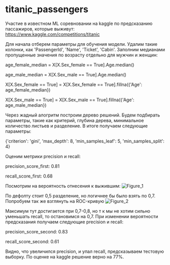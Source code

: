 # titanic_passengers
Участие в известном ML соревновании на kaggle по предсказанию пассажиров, которые выживут: https://www.kaggle.com/competitions/titanic

Для начала отберем параметры для обучения модели. Удалим такие колонки, как 'PassengerId', 'Name', 'Ticket', 'Cabin'.
Заполним медианами пропущенные значения по возрасту отдельно для мужчин и женщин:

age_female_median = X[X.Sex_female == True].Age.median()

age_male_median = X[X.Sex_male == True].Age.median()

X[X.Sex_female == True] = X[X.Sex_female == True].fillna({'Age': age_female_median})

X[X.Sex_male == True] = X[X.Sex_male == True].fillna({'Age': age_male_median})

Через жадный алогритм построим дерево решений. Будем подбирать параметры, такие как критерий, глубина дерева, минимальное количество листьев и разделение.
В итоге получаем следующие параметры:

{'criterion': 'gini', 'max_depth': 8, 'min_samples_leaf': 5, 'min_samples_split': 4}

Оценим метрики precision и recall:

precision_score_first: 0.81

recall_score_first: 0.68

Посмотрим на вероятность отнесения к выжившим:
![Figure_1](https://github.com/user-attachments/assets/baa384ba-8085-4584-bd76-729cee7f8994)

По дефолту стоит 0,5 разделение, но логичнее бы было взять по 0,7. Попробуем так же взглянуть на ROC-кривую
![Figure_2](https://github.com/user-attachments/assets/00018d86-1b21-4847-81f3-43ebcb235248)

Максимум тут достигается при 0,7-0,8, но т к мы не хотим сильно уменьшать recall, то остановимся на 0,7.
При изменении вероятности предсказания получаем следующие precision и recall:

precision_score_second: 0.83

recall_score_second: 0.61

Видно, что увеличился precision, и упал recall, предсказываем тестовую выборку. По оценке на kaggle решение верно на 77%.
